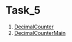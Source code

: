 # Task_5
1. [DecimalCounter](https://github.com/Bublik202/Introduction-to-Java/blob/main/Classes/Ex5/DecimalCounter.java) </br>
2. [DecimalCounterMain](https://github.com/Bublik202/Introduction-to-Java/blob/main/Classes/Ex5/DecimalCounterMain.java) </br>
